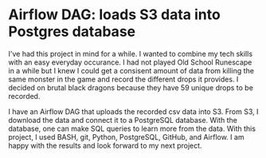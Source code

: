 # Airflow DAG: loads S3 data into Postgres database

I've had this project in mind for a while. I wanted to combine my tech skills with an easy everyday occurance. I had not played Old School Runescape in a while but I knew I could get a consisent amount of data from killing the same monster in the game and record the different drops it provides. I decided on brutal black dragons because they have 59 unique drops to be recorded. 

I have an Airflow DAG that uploads the recorded csv data into S3. From S3, I download the data and connect it to a PostgreSQL database. With the database, one can make SQL queries to learn more from the data. With this project, I used BASH, git, Python, PostgreSQL, GitHub, and Airflow. I am happy with the results and look forward to my next project. 
